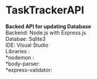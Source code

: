 # TaskTrackerAPI
****Backed API for updating Database****
 <br />
Backend: Node.js with Express.js <br />
Databae: Sqlite3 <br />
IDE: Visual Studio <br />
Libraries : <br />
  *nodemon : <br />
  *body-parser: <br />
  *express-validator: <br />

